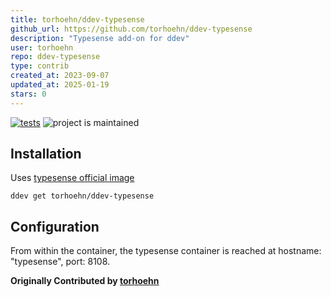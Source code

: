 ```yaml
---
title: torhoehn/ddev-typesense
github_url: https://github.com/torhoehn/ddev-typesense
description: "Typesense add-on for ddev"
user: torhoehn
repo: ddev-typesense
type: contrib
created_at: 2023-09-07
updated_at: 2025-01-19
stars: 0
---
```


[![tests](https://github.com/torhoehn/ddev-typesense/actions/workflows/tests.yml/badge.svg)](https://github.com/torhoehn/ddev-typesense/actions/workflows/tests.yml) ![project is maintained](https://img.shields.io/maintenance/yes/2024.svg)

## Installation

Uses [typesense official image](https://hub.docker.com/r/typesense/typesense/)

`ddev get torhoehn/ddev-typesense`

## Configuration

From within the container, the typesense container is reached at hostname: "typesense", port: 8108.

**Originally Contributed by [torhoehn](https://github.com/torhoehn)**
